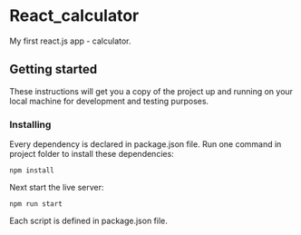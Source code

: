 # React_calculator
My first react.js app - calculator.
## Getting started
These instructions will get you a copy of the project up and running on your local machine for development and testing purposes.
### Installing
Every dependency is declared in package.json file. Run one command in project folder to install these dependencies:
```
npm install
```
Next start the live server:
```
npm run start
```
Each script is defined in package.json file.
